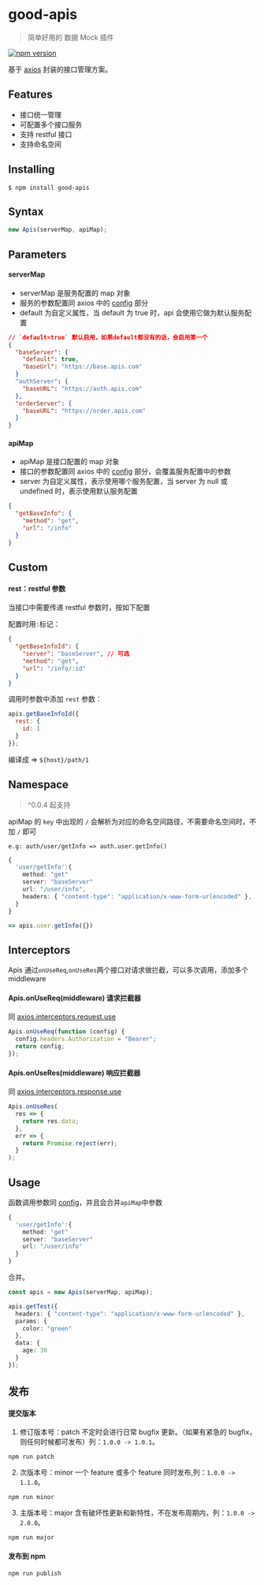 # good-apis

> 简单好用的 数据 Mock 插件

[![npm version](https://img.shields.io/npm/v/good-apis.svg)](https://www.npmjs.com/package/good-apis)

基于 [axios](https://github.com/axios/axios) 封装的接口管理方案。

## Features

- 接口统一管理
- 可配置多个接口服务
- 支持 restful 接口
- 支持命名空间

## Installing

```
$ npm install good-apis
```

## Syntax

```ts
new Apis(serverMap, apiMap);
```

## Parameters

#### serverMap

- serverMap 是服务配置的 map 对象
- 服务的参数配置同 axios 中的 [config](https://github.com/axios/axios#request-config) 部分
- default 为自定义属性，当 default 为 true 时，api 会使用它做为默认服务配置

```json
// `default=true` 默认启用，如果default都没有的话，会启用第一个
{
  "baseServer": {
    "default": true,
    "baseUrl": "https://base.apis.com"
  }
  "authServer": {
    "baseURL": "https://auth.apis.com"
  },
  "orderServer": {
    "baseURL": "https://order.apis.com"
  }
}
```

#### apiMap

- apiMap 是接口配置的 map 对象
- 接口的参数配置同 axios 中的 [config](https://github.com/axios/axios#request-config) 部分，会覆盖服务配置中的参数
- server 为自定义属性，表示使用哪个服务配置，当 server 为 null 或 undefined 时，表示使用默认服务配置

```json
{
  "getBaseInfo": {
    "method": "get",
    "url": "/info"
  }
}
```

## Custom

#### rest：restful 参数

当接口中需要传递 restful 参数时，按如下配置

配置时用`:`标记：

```json
{
  "getBaseInfoId": {
    "server": "baseServer", // 可选
    "method": "get",
    "url": "/info/:id"
  }
}
```

调用时参数中添加 `rest` 参数：

```javascript
apis.getBaseInfoId({
  rest: {
    id: 1
  }
});
```

编译成 => `${host}/path/1`

## Namespace

> ^0.0.4 起支持

apiMap 的 `key` 中出现的 `/` 会解析为对应的命名空间路径，不需要命名空间时，不加 `/` 即可

```
e.g: auth/user/getInfo => auth.user.getInfo()
```

```ts
{
  'user/getInfo':{
    method: "get"
    server: "baseServer"
    url: "/user/info",
    headers: { "content-type": "application/x-www-form-urlencoded" },
  }
}

=> apis.user.getInfo({})
```

## Interceptors

Apis 通过`onUseReq`,`onUseRes`两个接口对请求做拦截，可以多次调用，添加多个 middleware

#### Apis.onUseReq(middleware) 请求拦截器

同 [axios.interceptors.request.use](https://github.com/axios/axios#interceptors)

```javascript
Apis.onUseReq(function (config) {
  config.headers.Authorization = "Bearer";
  return config;
});
```

#### Apis.onUseRes(middleware) 响应拦截器

同 [axios.interceptors.response.use](https://github.com/axios/axios#interceptors)

```ts
Apis.onUseRes(
  res => {
    return res.data;
  },
  err => {
    return Promise.reject(err);
  }
);
```

## Usage

函数调用参数同 [config](https://github.com/axios/axios#interceptors)，并且会合并`apiMap`中参数

```ts
{
  'user/getInfo':{
    method: "get"
    server: "baseServer"
    url: "/user/info"
  }
}
```

合并。

```ts
const apis = new Apis(serverMap, apiMap);

apis.getTest({
  headers: { "content-type": "application/x-www-form-urlencoded" },
  params: {
    color: "green"
  },
  data: {
    age: 30
  }
});
```

## 发布

#### 提交版本

1. 修订版本号：patch 不定时会进行日常 bugfix 更新。（如果有紧急的 bugfix，则任何时候都可发布）列：`1.0.0 -> 1.0.1`。

```shell
npm run patch
```

2. 次版本号：minor 一个 feature 或多个 feature 同时发布,列：`1.0.0 -> 1.1.0`。

```shell
npm run minor
```

3. 主版本号：major 含有破坏性更新和新特性，不在发布周期内，列：`1.0.0 -> 2.0.0`。

```shell
npm run major
```

#### 发布到 npm

```shell
npm run publish
```
